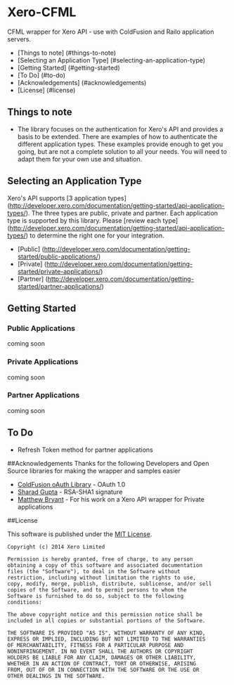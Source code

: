 Xero-CFML
=========

CFML wrapper for Xero API - use with ColdFusion and Railo application servers.

* [Things to note] (#things-to-note)
* [Selecting an Application Type] (#selecting-an-application-type)
* [Getting Started] (#getting-started)
* [To Do] (#to-do)
* [Acknowledgements] (#acknowledgements)
* [License] (#license)

## Things to note
* The library focuses on the authentication for Xero's API and provides a basis to be extended. There are examples of how to authenticate the different application types. These examples provide enough to get you going, but are not a complete solution to all your needs. You will need to adapt them for your own use and situation. 

## Selecting an Application Type
Xero's API supports [3 application types] (http://developer.xero.com/documentation/getting-started/api-application-types/).  The three types are public, private and partner.  Each application type is supported by this library.  Please [review  each type] (http://developer.xero.com/documentation/getting-started/api-application-types/) to determine the right one for your integration.

* [Public] (http://developer.xero.com/documentation/getting-started/public-applications/)
* [Private] (http://developer.xero.com/documentation/getting-started/private-applications/)
* [Partner] (http://developer.xero.com/documentation/getting-started/partner-applications/)


## Getting Started
### Public Applications
coming soon

### Private Applications
coming soon

### Partner Applications
coming soon

## To Do
* Refresh Token method for partner applications

##Acknowledgements
Thanks for the following Developers and Open Source libraries for making the wrapper and samples easier

* [ColdFusion oAuth Library]((http://oauth.riaforge.org/)) - OAuth 1.0
* [Sharad Gupta](http://www.jensbits.com/2010/05/16/generating-signatures-in-coldfusion-with-rsa-sha1-for-secure-authsub-in-google-analytics/) - RSA-SHA1 signature
* [Matthew Bryant]((http://au.linkedin.com/in/mjbryant)) - For his work on a Xero API wrapper for Private applications


##License

This software is published under the [MIT License](http://en.wikipedia.org/wiki/MIT_License).

	Copyright (c) 2014 Xero Limited

	Permission is hereby granted, free of charge, to any person
	obtaining a copy of this software and associated documentation
	files (the "Software"), to deal in the Software without
	restriction, including without limitation the rights to use,
	copy, modify, merge, publish, distribute, sublicense, and/or sell
	copies of the Software, and to permit persons to whom the
	Software is furnished to do so, subject to the following
	conditions:

	The above copyright notice and this permission notice shall be
	included in all copies or substantial portions of the Software.

	THE SOFTWARE IS PROVIDED "AS IS", WITHOUT WARRANTY OF ANY KIND,
	EXPRESS OR IMPLIED, INCLUDING BUT NOT LIMITED TO THE WARRANTIES
	OF MERCHANTABILITY, FITNESS FOR A PARTICULAR PURPOSE AND
	NONINFRINGEMENT. IN NO EVENT SHALL THE AUTHORS OR COPYRIGHT
	HOLDERS BE LIABLE FOR ANY CLAIM, DAMAGES OR OTHER LIABILITY,
	WHETHER IN AN ACTION OF CONTRACT, TORT OR OTHERWISE, ARISING
	FROM, OUT OF OR IN CONNECTION WITH THE SOFTWARE OR THE USE OR
	OTHER DEALINGS IN THE SOFTWARE.
